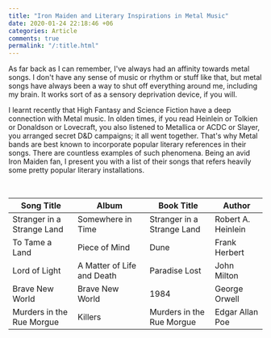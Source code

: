 ```yaml
---
title: "Iron Maiden and Literary Inspirations in Metal Music"
date: 2020-01-24 22:18:46 +06
categories: Article
comments: true
permalink: "/:title.html"
---
```


As far back as I can remember, I've always had an affinity towards metal songs.
I don't have any sense of music or rhythm or stuff like that, but metal songs
have always been a way to shut off everything around me, including my brain. It
works sort of as a sensory deprivation device, if you will.

I learnt recently that High Fantasy and Science Fiction have a deep
connection with Metal music. In olden times, if you read Heinlein or
Tolkien or Donaldson or Lovecraft, you also listened to Metallica or ACDC
or Slayer, you arranged secret D&D campaigns; it all went together. That's
why Metal bands are best known to incorporate popular literary references
in their songs. There are countless examples of such phenomena. Being an
avid Iron Maiden fan, I present you with a list of their songs that refers
heavily some pretty popular literary installations.

&nbsp;

Song Title | Album | Book Title | Author
-----------|-------|------------|-------
Stranger in a Strange Land | Somewhere in Time | Stranger in a Strange Land | Robert A. Heinlein
To Tame a Land | Piece of Mind | Dune | Frank Herbert
Lord of Light | A Matter of Life and Death | Paradise Lost | John Milton
Brave New World | Brave New World | 1984 | George Orwell
Murders in the Rue Morgue | Killers | Murders in the Rue Morgue | Edgar Allan Poe

